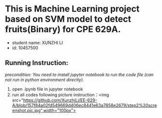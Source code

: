 # This is Machine Learning project based on SVM model to detect fruits(Binary) for CPE 629A.
* student name: XUNZHI LI
* id: 10457500

## Running Instruction: 
*precondition: You need to install jupyter notebook to run the code file (can not run in python environment directly).*
1. open .ipynb file in jupyter notebook
2. run all codes following picture instruction：<img src="https://github.com/XunzhiLi/EE-629-A/blob/157f84a02fd549669d406ec8441e63a7858e2679/step2%20screenshot.pic.jpg",width="100px">
         

